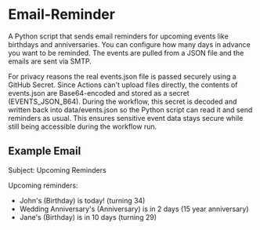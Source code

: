 # Email-Reminder
A Python script that sends email reminders for upcoming events like birthdays and anniversaries. You can configure how many days in advance you want to be reminded. The events are pulled from a JSON file and the emails are sent via SMTP.

For privacy reasons the real events.json file is passed securely using a GitHub Secret. Since Actions can't upload files directly, the contents of events.json are Base64-encoded and stored as a secret (EVENTS_JSON_B64). During the workflow, this secret is decoded and written back into data/events.json so the Python script can read it and send reminders as usual. This ensures sensitive event data stays secure while still being accessible during the workflow run.


## Example Email

Subject: Upcoming Reminders

Upcoming reminders:

- John's (Birthday) is today! (turning 34)
- Wedding Anniversary's (Anniversary) is in 2 days (15 year anniversary)
- Jane's (Birthday) is in 10 days (turning 29)
